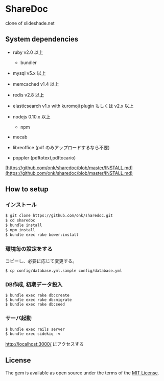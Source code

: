 ShareDoc
================================

clone of slideshade.net

System dependencies
--------------------------------

* ruby v2.0 以上
    * bundler
* mysql v5.x 以上
* memcached v1.4 以上
* redis v2.8 以上
* elasticsearch v1.x with kuromoji plugin もしくは v2.x 以上
* nodejs 0.10.x 以上
    * npm
* mecab

* libreoffice (pdf のみアップロードするなら不要)
* poppler (pdftotext,pdftocario)

[https://github.com/onk/sharedoc/blob/master/INSTALL.md](https://github.com/onk/sharedoc/blob/master/INSTALL.md)

How to setup
--------------------------------

### インストール

```sh
$ git clone https://github.com/onk/sharedoc.git
$ cd sharedoc
$ bundle install
$ npm install
$ bundle exec rake bower:install
```

### 環境毎の設定をする

コピーし、必要に応じて変更する。

```
$ cp config/database.yml.sample config/database.yml
```

### DB作成, 初期データ投入

```
$ bundle exec rake db:create
$ bundle exec rake db:migrate
$ bundle exec rake db:seed
```

### サーバ起動

```
$ bundle exec rails server
$ bundle exec sidekiq -v
```

[http://localhost:3000/](http://localhost:3000/) にアクセスする


## License

The gem is available as open source under the terms of the [MIT License](http://opensource.org/licenses/MIT).

